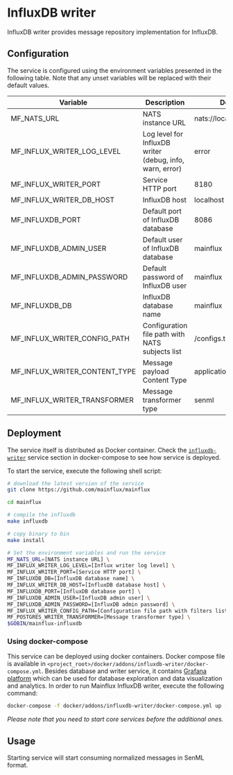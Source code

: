 # InfluxDB writer

InfluxDB writer provides message repository implementation for InfluxDB.

## Configuration

The service is configured using the environment variables presented in the
following table. Note that any unset variables will be replaced with their
default values.

| Variable                      | Description                                              | Default                |
| ----------------------------- | -------------------------------------------------------- | ---------------------- |
| MF_NATS_URL                   | NATS instance URL                                        | nats://localhost:4222  |
| MF_INFLUX_WRITER_LOG_LEVEL    | Log level for InfluxDB writer (debug, info, warn, error) | error                  |
| MF_INFLUX_WRITER_PORT         | Service HTTP port                                        | 8180                   |
| MF_INFLUX_WRITER_DB_HOST      | InfluxDB host                                            | localhost              |
| MF_INFLUXDB_PORT              | Default port of InfluxDB database                        | 8086                   |
| MF_INFLUXDB_ADMIN_USER        | Default user of InfluxDB database                        | mainflux               |
| MF_INFLUXDB_ADMIN_PASSWORD    | Default password of InfluxDB user                        | mainflux               |
| MF_INFLUXDB_DB                | InfluxDB database name                                   | mainflux               |
| MF_INFLUX_WRITER_CONFIG_PATH  | Configuration file path with NATS subjects list          | /configs.toml          |
| MF_INFLUX_WRITER_CONTENT_TYPE | Message payload Content Type                             | application/senml+json |
| MF_INFLUX_WRITER_TRANSFORMER  | Message transformer type                                 | senml                  |

## Deployment

The service itself is distributed as Docker container. Check the [`influxdb-writer`](https://github.com/mainflux/mainflux/blob/master/docker/addons/influxdb-writer/docker-compose.yml#L35-L58) service section in docker-compose to see how service is deployed.

To start the service, execute the following shell script:

```bash
# download the latest version of the service
git clone https://github.com/mainflux/mainflux

cd mainflux

# compile the influxdb
make influxdb

# copy binary to bin
make install

# Set the environment variables and run the service
MF_NATS_URL=[NATS instance URL] \
MF_INFLUX_WRITER_LOG_LEVEL=[Influx writer log level] \
MF_INFLUX_WRITER_PORT=[Service HTTP port] \
MF_INFLUXDB_DB=[InfluxDB database name] \
MF_INFLUX_WRITER_DB_HOST=[InfluxDB database host] \
MF_INFLUXDB_PORT=[InfluxDB database port] \
MF_INFLUXDB_ADMIN_USER=[InfluxDB admin user] \
MF_INFLUXDB_ADMIN_PASSWORD=[InfluxDB admin password] \
MF_INFLUX_WRITER_CONFIG_PATH=[Configuration file path with filters list] \
MF_POSTGRES_WRITER_TRANSFORMER=[Message transformer type] \
$GOBIN/mainflux-influxdb
```

### Using docker-compose

This service can be deployed using docker containers.
Docker compose file is available in `<project_root>/docker/addons/influxdb-writer/docker-compose.yml`. Besides database
and writer service, it contains [Grafana platform](https://grafana.com/) which can be used for database
exploration and data visualization and analytics. In order to run Mainflux InfluxDB writer, execute the following command:

```bash
docker-compose -f docker/addons/influxdb-writer/docker-compose.yml up -d
```

_Please note that you need to start core services before the additional ones._

## Usage

Starting service will start consuming normalized messages in SenML format.

[doc]: https://docs.mainflux.io
